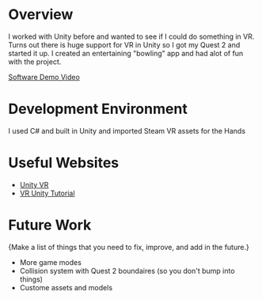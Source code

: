 # Overview

I worked with Unity before and wanted to see if I could do something in VR. Turns out there is huge support for VR in Unity so I got my Quest 2 and started it up. I created an entertaining "bowling" app and had alot of fun with the project.

[Software Demo Video](https://www.youtube.com/watch?v=TNQiay1gir8&ab_channel=JimmyPowell)

# Development Environment

I used C# and built in Unity and imported Steam VR assets for the Hands

# Useful Websites


* [Unity VR](https://unity.com/unity/features/vr)
* [VR Unity Tutorial](https://www.youtube.com/watch?v=gGYtahQjmWQ&t=1s&ab_channel=Valem)

# Future Work

{Make a list of things that you need to fix, improve, and add in the future.}
* More game modes
* Collision system with Quest 2 boundaires (so you don't bump into things)
* Custome assets and models
